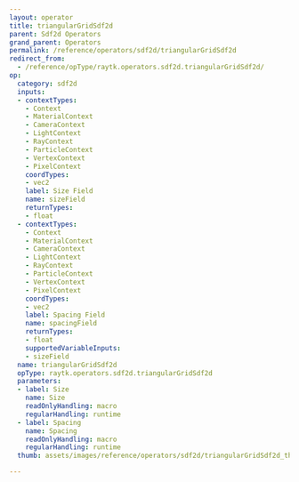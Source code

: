 ```yaml
---
layout: operator
title: triangularGridSdf2d
parent: Sdf2d Operators
grand_parent: Operators
permalink: /reference/operators/sdf2d/triangularGridSdf2d
redirect_from:
  - /reference/opType/raytk.operators.sdf2d.triangularGridSdf2d/
op:
  category: sdf2d
  inputs:
  - contextTypes:
    - Context
    - MaterialContext
    - CameraContext
    - LightContext
    - RayContext
    - ParticleContext
    - VertexContext
    - PixelContext
    coordTypes:
    - vec2
    label: Size Field
    name: sizeField
    returnTypes:
    - float
  - contextTypes:
    - Context
    - MaterialContext
    - CameraContext
    - LightContext
    - RayContext
    - ParticleContext
    - VertexContext
    - PixelContext
    coordTypes:
    - vec2
    label: Spacing Field
    name: spacingField
    returnTypes:
    - float
    supportedVariableInputs:
    - sizeField
  name: triangularGridSdf2d
  opType: raytk.operators.sdf2d.triangularGridSdf2d
  parameters:
  - label: Size
    name: Size
    readOnlyHandling: macro
    regularHandling: runtime
  - label: Spacing
    name: Spacing
    readOnlyHandling: macro
    regularHandling: runtime
  thumb: assets/images/reference/operators/sdf2d/triangularGridSdf2d_thumb.png

---
```

